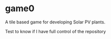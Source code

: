 # game0
A tile based game for developing Solar PV plants.

Test to know if I have full control of the repository
